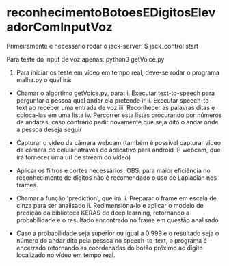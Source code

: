 # reconhecimentoBotoesEDigitosElevadorComInputVoz


Primeiramente é necessário rodar o jack-server:
$ jack_control start


Para teste do input de voz apenas:
python3 getVoice.py


1. Para iniciar os teste em vídeo em tempo real, deve-se rodar o programa malha.py o qual irá:

- Chamar o algortimo getVoice.py, para:
  i. Executar text-to-speech para perguntar a pessoa qual andar ela pretende ir
  ii. Executar speech-to-text ao receber uma entrada de voz
  iii. Reconhecer as palavras ditas e coloca-las em uma lista
  iv. Percorrer esta listas procurando por números de andares, caso contrário pedir novamente que seja dito o andar onde a pessoa deseja seguir
 
- Capturar o vídeo da câmera webcam (também é possível capturar vídeo da câmera do celular através do aplicativo para android IP webcam, que irá fornecer uma url de stream do vídeo) 

- Aplicar os filtros e cortes necessários. OBS: para maior eficiência no reconhecimento de dígitos não é recomendado o uso de Laplacian nos frames.

- Chamar a função 'prediction', que irá:
  i. Preparar o frame em escala de cinza para ser analisado
  ii. Redimensiona-lo e aplicar o modelo de predição da biblioteca KERAS de deep learning, retornando a probabilidade e o resultado encontrado no frame em questão analisado
 
- Caso a probabilidade seja superior ou igual a 0.999 e o resultado seja o número do andar dito pela pessoa no speech-to-text, o programa é encerrado retornando as coordenadas do botão próximo ao dígito localizado no vídeo em tempo real.
